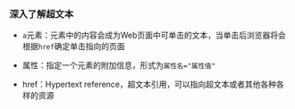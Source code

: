 ### 深入了解超文本

- `a`元素：元素中的内容会成为Web页面中可单击的文本，当单击后浏览器将会根据`href`确定单击指向的页面

- 属性：指定一个元素的附加信息，形式为`属性名="属性值"`

- href：Hypertext reference，超文本引用，可以指向超文本或者其他各种各样的资源

